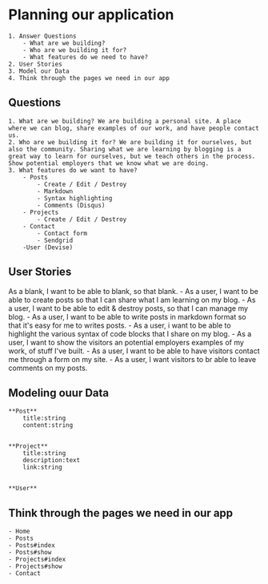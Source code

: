 # Planning our application
	1. Answer Questions
		- What are we building?
		- Who are we building it for?
		- What features do we need to have?
	2. User Stories
	3. Model our Data
	4. Think through the pages we need in our app


## Questions

	1. What are we building? We are building a personal site. A place where we can blog, share examples of our work, and have people contact us.
	2. Who are we building it for? We are building it for ourselves, but also the community. Sharing what we are learning by blogging is a great way to learn for ourselves, but we teach others in the process. Show potential employers that we know what we are doing. 
	3. What features do we want to have?
		- Posts
			- Create / Edit / Destroy
			- Markdown
			- Syntax highlighting
			- Comments (Disqus)
		- Projects 
			- Create / Edit / Destroy
		- Contact
			- Contact form
			- Sendgrid
		-User (Devise)
## User Stories
  As a blank, I want to be able to blank, so that blank.
	- As a user, I want to be able to create posts so that I can share what I am learning on my blog.
	- As a user, I want to be able to edit & destroy posts, so that I can manage my blog.
	- As a user, I want to be able to write posts in markdown format so that it's easy for me to writes posts.
	- As a user, i want to be able to highlight the various syntax of code blocks that I share on my blog.
	- As a user, I want to show the visitors an potential employers examples of my work, of stuff I've built.
	- As a user, I want to be able to have visitors contact me through a form on my site.
	- As a user, I want visitors to br able to leave comments on my posts.

## Modeling ouur Data

	**Post**
		title:string
		content:string


	**Project**
		title:string
		description:text
		link:string


	**User**


## Think through the pages we need in our app

	- Home
	- Posts
	- Posts#index
	- Posts#show
	- Projects#index
	- Projects#show
	- Contact

